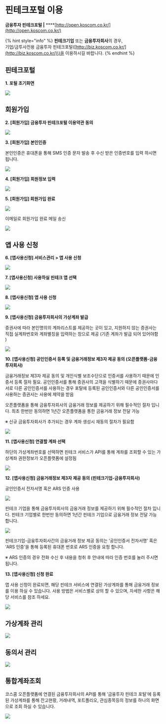 # 핀테크포털 이용

**금융투자 핀테크포털          \|**     ****[http://open.koscom.co.kr/](http://open.koscom.co.kr/)  


{% hint style="info" %}
**핀테크기업** 또는 **금융투자회사**의 경우,  
기업/금투사전용 금융투자 핀테크포털\([http://biz.koscom.co.kr/](http://biz.koscom.co.kr/)\)을 이용하시길 바랍니다.
{% endhint %}

## 핀테크포털

**1.  포털 초기화면**

![](../../.gitbook/assets/image%20%28124%29.png)

## 회원가입

**2.  \[회원가입\] 금융투자 핀테크포털 이용약관 동의**

![](../../.gitbook/assets/image%20%2896%29.png)



**3.  \[회원가입\] 본인인증**

본인인증은 휴대폰을 통해 SMS 인증 문자 발송 후 수신 받은 인증번호를 입력 하시면 됩니다.

![](../../.gitbook/assets/image%20%2875%29.png)



**4.  \[회원가입\] 회원정보 입력**

![](../../.gitbook/assets/image%20%2848%29.png)



**5.  \[회원가입\] 회원가입 완료**

![](../../.gitbook/assets/image%20%2866%29.png)

이메일로 회원가입 완료 메일 송신

![](../../.gitbook/assets/image%20%2879%29.png)

## 앱 사용 신청

**6.  \[앱사용신청\] 서비스관리 &gt; 앱 사용 신청**

![](../../.gitbook/assets/image%20%2856%29.png)



**7.  \[앱사용신청\] 사용하실 핀테크 앱 선택**

![](../../.gitbook/assets/image%20%28125%29.png)



**8.  \[앱사용신청\] 앱 사용 신청**

![](../../.gitbook/assets/image%20%2865%29.png)



**9.  \[앱사용신청\] 금융투자회사의 가상계좌 발급**

증권사에 따라 본인명의의 계좌리스트를 제공하는 곳이 있고, 지원하지 않는 증권사는 직접 실계좌번호와 계좌별칭을 입력하는 창으로 제공 \(기존 계좌가 발급 되어 있어야함\)

![](../../.gitbook/assets/image%20%2858%29.png)



**10.  \[앱사용신청\] 공인인증서 등록 및 금융거래정보 제3자 제공 동의 \(오픈플랫폼-금융투자회사\)**

금융거래정보 제3자 제공 동의 및 개인식별 보조수단으로 인증서를 사용하기 때문에 인증서 등록 절차 필요. 공인인증서를 통해 증권사의 고객을 식별하기 때문에 증권사마다 서로 다른 공인인증서를 사용하는 경우 포탈에 등록된 공인인증서와 다른 공인인증서를 사용하는 증권사는 사용에 제약을 받음

오픈플랫폼을 통해 금융투자회사의 금융거래 정보를 제공하기 위해 필수적인 절차 입니다. 최초 한번만 동의하면 1년간 오픈플랫폼을 통한 금융거래 정보 전달 가능   
※ 신규 금융투자회사가 추가되는 경우 계좌 생성시 재동의 절차가 필요함

![](../../.gitbook/assets/image%20%2891%29.png)



**11.  \[앱사용신청\] 연결할 계좌 선택**

하단의 가상계좌번호를 선택하면 핀테크 서비스가 API를 통해 계좌를 조회할 수 있는 가상계좌 권한정보가 오픈플랫폼에 설정됨

![](../../.gitbook/assets/image%20%283%29.png)



**12.  \[앱사용신청\] 금융거래정보 제3자 제공 동의 \(핀테크기업-금융투자회사\)**

공인인증서 전자서명 혹은 ARS 인증 사용

![](../../.gitbook/assets/image%20%2897%29.png)

핀테크 기업을 통해 금융투자회사의 금융거래 정보를 제공하기 위해 필수적인 절차 입니다. 핀테크 기업별로 한번만 동의하면 1년간 핀테크 기업으로 금융거래 정보 전달 가능 합니다.

![](../../.gitbook/assets/image%20%2846%29.png)

핀테크기업-금융투자회사간의 금융거래 정보 제공 동의는 ‘공인인증서 전자서명’ 혹은 ‘ARS 인증’을 통해 등록된 휴대폰 번호로 ARS 인증을 요청 합니다.

※ ARS 인증의 경우 전화 수신 후 내용을 청취 후 안내에 따라 인증 번호를 눌러 주시면 됩니다.



**13.  \[앱사용신청\] 신청 완료**

앱 사용 신청이 완료되면, 해당 핀테크 서비스에 연결된 가상계좌를 통해 금융거래 정보를 이용 하실 수 있습니다. 사용 방법은 서비스별로 상의 할 수 있으며, 자세한 사항은 해당 서비스를 참조 하세요.

![](../../.gitbook/assets/image%20%2818%29.png)





## 가상계좌 관리

![](../../.gitbook/assets/image%20%2813%29.png)

## 동의서 관리

![](../../.gitbook/assets/image%20%2870%29.png)

## 통합계좌조회

코스콤 오픈플랫폼에 연결된 금융투자회사의 API를 통해 ’금융투자 핀테크 포털’에 등록된 가상계좌를 통해 잔고현황, 거래내역, 포트폴리오, 관심종목등의 정보를 하나의 화면으로 조회 하실 수 있습니다.

![](../../.gitbook/assets/image%20%2869%29.png)



